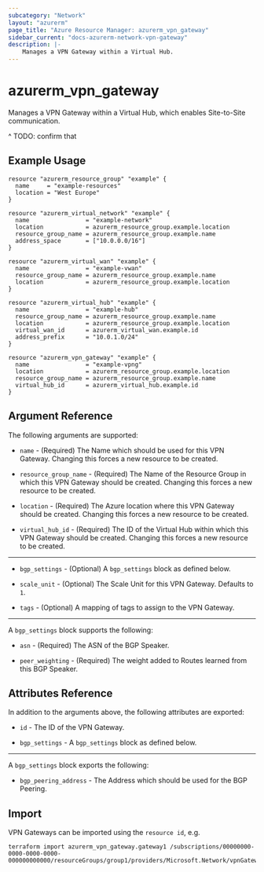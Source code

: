 ```yaml
---
subcategory: "Network"
layout: "azurerm"
page_title: "Azure Resource Manager: azurerm_vpn_gateway"
sidebar_current: "docs-azurerm-network-vpn-gateway"
description: |-
    Manages a VPN Gateway within a Virtual Hub.
---
```


# azurerm_vpn_gateway

Manages a VPN Gateway within a Virtual Hub, which enables Site-to-Site communication.

^ TODO: confirm that

## Example Usage

```hcl
resource "azurerm_resource_group" "example" {
  name     = "example-resources"
  location = "West Europe"
}

resource "azurerm_virtual_network" "example" {
  name                = "example-network"
  location            = azurerm_resource_group.example.location
  resource_group_name = azurerm_resource_group.example.name
  address_space       = ["10.0.0.0/16"]
}

resource "azurerm_virtual_wan" "example" {
  name                = "example-vwan"
  resource_group_name = azurerm_resource_group.example.name
  location            = azurerm_resource_group.example.location
}

resource "azurerm_virtual_hub" "example" {
  name                = "example-hub"
  resource_group_name = azurerm_resource_group.example.name
  location            = azurerm_resource_group.example.location
  virtual_wan_id      = azurerm_virtual_wan.example.id
  address_prefix      = "10.0.1.0/24"
}

resource "azurerm_vpn_gateway" "example" {
  name                = "example-vpng"
  location            = azurerm_resource_group.example.location
  resource_group_name = azurerm_resource_group.example.name
  virtual_hub_id      = azurerm_virtual_hub.example.id
}
```

## Argument Reference

The following arguments are supported:

* `name` - (Required) The Name which should be used for this VPN Gateway. Changing this forces a new resource to be created.

* `resource_group_name` - (Required) The Name of the Resource Group in which this VPN Gateway should be created. Changing this forces a new resource to be created.

* `location` - (Required) The Azure location where this VPN Gateway should be created. Changing this forces a new resource to be created.

* `virtual_hub_id` - (Required) The ID of the Virtual Hub within which this VPN Gateway should be created. Changing this forces a new resource to be created.

---

* `bgp_settings` - (Optional) A `bgp_settings` block as defined below.

* `scale_unit` - (Optional) The Scale Unit for this VPN Gateway. Defaults to `1`.

* `tags` - (Optional) A mapping of tags to assign to the VPN Gateway.

---

A `bgp_settings` block supports the following:

* `asn` - (Required) The ASN of the BGP Speaker.

* `peer_weighting` - (Required) The weight added to Routes learned from this BGP Speaker.

## Attributes Reference

In addition to the arguments above, the following attributes are exported:

* `id` - The ID of the VPN Gateway.

* `bgp_settings` - A `bgp_settings` block as defined below.

---

A `bgp_settings` block exports the following:

* `bgp_peering_address` - The Address which should be used for the BGP Peering.

## Import

VPN Gateways can be imported using the `resource id`, e.g.

```shell
terraform import azurerm_vpn_gateway.gateway1 /subscriptions/00000000-0000-0000-0000-000000000000/resourceGroups/group1/providers/Microsoft.Network/vpnGateways/gateway1
```
